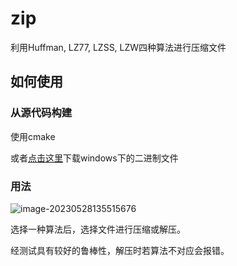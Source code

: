 # zip

利用Huffman, LZ77, LZSS, LZW四种算法进行压缩文件

## 如何使用

### 从源代码构建

使用cmake

或者[点击这里](https://github.com/Danuvius152/zip/releases/tag/1.0.0)下载windows下的二进制文件

### 用法

![image-20230528135515676](C:\Users\ASUS\AppData\Roaming\Typora\typora-user-images\image-20230528135515676.png)

选择一种算法后，选择文件进行压缩或解压。

经测试具有较好的鲁棒性，解压时若算法不对应会报错。